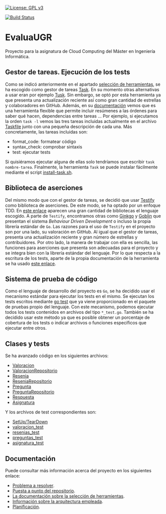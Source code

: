 [![License: GPL v3](https://img.shields.io/badge/License-GPLv3-blue.svg)](https://www.gnu.org/licenses/gpl-3.0)

[![Build Status](https://travis-ci.org/PedroMFC/EvaluaUGR.svg?branch=main)](https://travis-ci.org/PedroMFC/EvaluaUGR)

# EvaluaUGR
Proyecto para la asignatura de Cloud Computing del Máster en Ingeniería Informática.

## Gestor de tareas. Ejecución de los tests

Como se indicó anteriormente en el apartado [selección de herramientas][herramientas], se ha escogido como gestor de tareas [Task](https://taskfile.dev/#/). En su momento otras alternativas a usar eran por ejemplo [Tusk](https://github.com/rliebz/tusk). Sin embargo, se optó por esta herramienta ya que presenta una actualización reciente así como gran cantidad de estrellas y colaboradores en GitHub. Además, en su [documentación](https://taskfile.dev/#/usage) vemos que es una herramienta flexible que permite incluir resúmenes a las órdenes para saber qué hacen, dependencias entre tareas ... Por ejemplo, si ejecutamos la orden `task -l` vemos las tres tareas incluidas actualmente en el archivo [Taskfile](./Taskfile.yml) junto con una pequeña descripción de cada una. Más concretamente, las tareas incluidas son:
* format_code:  formatear código
* syntax_check: comprobar sintaxis
* test:         ejecutar tests

Si quisiéramos ejecutar alguna de ellas solo tendríamos que escribir `task nombre-tarea`. Finalmente, la herramienta `Task` se puede instalar fácilmente mediante el script  [install-task.sh](https://github.com/PedroMFC/EvaluaUGR/blob/main/install-task.sh).

## Biblioteca de aserciones

Del mismo modo que con el gestor de tareas, se decidió que usar [Testify](https://github.com/stretchr/testify) como biblioteca de aserciones. De este modo, se ha optado por un enfoque TDD. En [este enlace](https://bmuschko.com/blog/go-testing-frameworks/) aparecen una gran cantidad de bibliotecas el lenguaje escogido. A parte de `Testify`, encontramos otras como [Ginkgo](https://github.com/onsi/ginkgo) y [Goblin](https://github.com/franela/goblin) que presentan el sistema *Behaviour Driven Development* o incluso la propia librería estándar de `Go`. Las razones para el uso de `Testify` en el proyecto son por una lado, su valoración en GitHub. Al igual que el gestor de tareas, presenta una actualización reciente y gran número de estrellas y contribuidores. Por otro lado, la manera de trabajar con ella es sencilla, las funciones para aserciones que presenta son adecuadas para el proyecto y se integra bien con la librería estándar del lenguaje. Por lo que respecta a la escritura de los tests, aparte de la propia documentación de la herramienta se ha usado [este enlace](http://www.inanzzz.com/index.php/post/2t08/using-setup-and-teardown-in-golang-unit-tests). 

## Sistema de prueba de código

Como el lenguaje de desarrollo del proyecto es `Go`, se ha decidido usar el mecanismo estándar para ejecutar los tests en el mismo. Se ejecutan los tests escritos mediante [go test](https://golang.org/pkg/cmd/go/internal/test/) que ya viene proporcionado en el paquete de pruebas propio del lenguaje. Con este mecanismo, podemos ejecutar todos los tests contenidos en archivos del tipo `*_test.go`. También se ha decidido usar este método ya que es posible obtener un porcentaje de cobertura de los tests o indicar archivos o funciones específicos que ejecutar entre otros. 


## Clases y tests

Se ha avanzado código en los siguientes archivos:

- [Valoracion](./internal/microval/modelsval/valoracion.go)
- [ValoracionRepositorio](./internal/microval/modelsval/valoracionrepositorio.go)
- [Resenia](./internal/microres/modelsres/resenia.go)
- [ReseniaRepositorio](./internal/microres/modelsres/reseniasrepositorio.go)
- [Pregunta](./internal/micropre/modelspre/pregunta.go)
- [PreguntaRepositorio](./internal/micropre/modelspre/preguntasrepositorio.go)
- [Respuesta](./internal/micropre/modelspre/respuesta.go)
- [Asignatura](./internal/asignatura/asig/asignatura.go)

Y los archivos de test correspondientes son:

- [SetUp/TearDown](./tests/testmain_test.go)
- [valoracion_test](./tests/valoracion_test.go)
- [resenias_test](./tests/resenias_test.go)
- [preguntas_test](./tests/preguntas_test.go)
- [asignatura_test](./tests/asignatura_test.go)

## Documentación
Puede consultar más información acerca del proyecto en los siguientes enlace:

* [Problema a resolver][problema].
* [Puesta a punto del repositorio][configGitHub].
* [La documentación sobre la selección de herramientas][herramientas].
* [Información sobre la arquitectura empleada][arquitectura].
* [Planificación][planificacion].

[configGitHub]: https://pedromfc.github.io/EvaluaUGR/docs/configuracion_github
[herramientas]: https://pedromfc.github.io/EvaluaUGR/docs/seleccion_herramientas
[problema]: https://pedromfc.github.io/EvaluaUGR/docs/problema
[arquitectura]: https://pedromfc.github.io/EvaluaUGR/docs/arquitectura
[issues]: https://github.com/PedroMFC/EvaluaUGR/issues
[planificacion]: https://pedromfc.github.io/EvaluaUGR/docs/planificación


[mAuxiliar]: https://github.com/PedroMFC/EvaluaUGR/milestone/2
[mPreguntas]: https://github.com/PedroMFC/EvaluaUGR/milestone/5
[mErrores]: https://github.com/PedroMFC/EvaluaUGR/milestone/3
[mEstructura]: https://github.com/PedroMFC/EvaluaUGR/milestone/7
[mResenias]: https://github.com/PedroMFC/EvaluaUGR/milestone/6
[mDocumentacion]: https://github.com/PedroMFC/EvaluaUGR/milestone/1
[mValoraciones]: https://github.com/PedroMFC/EvaluaUGR/milestone/4
[mTests]: https://github.com/PedroMFC/EvaluaUGR/milestone/8

[i1]: https://github.com/PedroMFC/EvaluaUGR/issues/1
[i2]: https://github.com/PedroMFC/EvaluaUGR/issues/2
[i3]: https://github.com/PedroMFC/EvaluaUGR/issues/3
[i4]: https://github.com/PedroMFC/EvaluaUGR/issues/4
[i5]: https://github.com/PedroMFC/EvaluaUGR/issues/5
[i6]: https://github.com/PedroMFC/EvaluaUGR/issues/6
[i7]: https://github.com/PedroMFC/EvaluaUGR/issues/7
[i8]: https://github.com/PedroMFC/EvaluaUGR/issues/8
[i9]: https://github.com/PedroMFC/EvaluaUGR/issues/9
[i10]: https://github.com/PedroMFC/EvaluaUGR/issues/10
[i11]: https://github.com/PedroMFC/EvaluaUGR/issues/11
[i12]: https://github.com/PedroMFC/EvaluaUGR/issues/12
[i13]: https://github.com/PedroMFC/EvaluaUGR/issues/13
[i14]: https://github.com/PedroMFC/EvaluaUGR/issues/14
[i15]: https://github.com/PedroMFC/EvaluaUGR/issues/15
[i16]: https://github.com/PedroMFC/EvaluaUGR/issues/16
[i17]: https://github.com/PedroMFC/EvaluaUGR/issues/17
[i18]: https://github.com/PedroMFC/EvaluaUGR/issues/18
[i19]: https://github.com/PedroMFC/EvaluaUGR/issues/19
[i20]: https://github.com/PedroMFC/EvaluaUGR/issues/20
[i21]: https://github.com/PedroMFC/EvaluaUGR/issues/21
[i22]: https://github.com/PedroMFC/EvaluaUGR/issues/22
[i23]: https://github.com/PedroMFC/EvaluaUGR/issues/23
[i24]: https://github.com/PedroMFC/EvaluaUGR/issues/24
[i25]: https://github.com/PedroMFC/EvaluaUGR/issues/25
[i26]: https://github.com/PedroMFC/EvaluaUGR/issues/26
[i27]: https://github.com/PedroMFC/EvaluaUGR/issues/27
[i28]: https://github.com/PedroMFC/EvaluaUGR/issues/28
[i29]: https://github.com/PedroMFC/EvaluaUGR/issues/29
[i30]: https://github.com/PedroMFC/EvaluaUGR/issues/30
[i31]: https://github.com/PedroMFC/EvaluaUGR/issues/31
[i32]: https://github.com/PedroMFC/EvaluaUGR/issues/32
[i33]: https://github.com/PedroMFC/EvaluaUGR/issues/33
[i34]: https://github.com/PedroMFC/EvaluaUGR/issues/34
[i35]: https://github.com/PedroMFC/EvaluaUGR/issues/35
[i36]: https://github.com/PedroMFC/EvaluaUGR/issues/36
[i37]: https://github.com/PedroMFC/EvaluaUGR/issues/37
[i38]: https://github.com/PedroMFC/EvaluaUGR/issues/38
[i39]: https://github.com/PedroMFC/EvaluaUGR/issues/39
[i40]: https://github.com/PedroMFC/EvaluaUGR/issues/40
[i41]: https://github.com/PedroMFC/EvaluaUGR/issues/41
[i42]: https://github.com/PedroMFC/EvaluaUGR/issues/42
[i43]: https://github.com/PedroMFC/EvaluaUGR/issues/43
[i44]: https://github.com/PedroMFC/EvaluaUGR/issues/44
[i45]: https://github.com/PedroMFC/EvaluaUGR/issues/45
[i46]: https://github.com/PedroMFC/EvaluaUGR/issues/46
[i47]: https://github.com/PedroMFC/EvaluaUGR/issues/47
[i48]: https://github.com/PedroMFC/EvaluaUGR/issues/48
[i49]: https://github.com/PedroMFC/EvaluaUGR/issues/49
[i50]: https://github.com/PedroMFC/EvaluaUGR/issues/50
[i51]: https://github.com/PedroMFC/EvaluaUGR/issues/51
[i52]: https://github.com/PedroMFC/EvaluaUGR/issues/52
[i53]: https://github.com/PedroMFC/EvaluaUGR/issues/53
[i54]: https://github.com/PedroMFC/EvaluaUGR/issues/54
[i55]: https://github.com/PedroMFC/EvaluaUGR/issues/55
[i56]: https://github.com/PedroMFC/EvaluaUGR/issues/56
[i57]: https://github.com/PedroMFC/EvaluaUGR/issues/57
[i58]: https://github.com/PedroMFC/EvaluaUGR/issues/58
[i59]: https://github.com/PedroMFC/EvaluaUGR/issues/59
[i60]: https://github.com/PedroMFC/EvaluaUGR/issues/60
